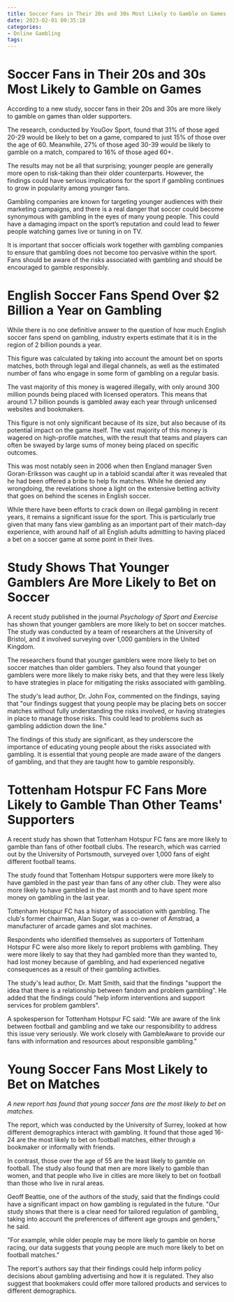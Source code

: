 ```yaml
---
title: Soccer Fans in Their 20s and 30s Most Likely to Gamble on Games
date: 2023-02-01 00:35:18
categories:
- Online Gambling
tags:
---
```



#  Soccer Fans in Their 20s and 30s Most Likely to Gamble on Games

According to a new study, soccer fans in their 20s and 30s are more likely to gamble on games than older supporters.

The research, conducted by YouGov Sport, found that 31% of those aged 20-29 would be likely to bet on a game, compared to just 15% of those over the age of 60. Meanwhile, 27% of those aged 30-39 would be likely to gamble on a match, compared to 16% of those aged 60+.

The results may not be all that surprising; younger people are generally more open to risk-taking than their older counterparts. However, the findings could have serious implications for the sport if gambling continues to grow in popularity among younger fans.

Gambling companies are known for targeting younger audiences with their marketing campaigns, and there is a real danger that soccer could become synonymous with gambling in the eyes of many young people. This could have a damaging impact on the sport’s reputation and could lead to fewer people watching games live or tuning in on TV.

It is important that soccer officials work together with gambling companies to ensure that gambling does not become too pervasive within the sport. Fans should be aware of the risks associated with gambling and should be encouraged to gamble responsibly.

#  English Soccer Fans Spend Over $2 Billion a Year on Gambling

While there is no one definitive answer to the question of how much English soccer fans spend on gambling, industry experts estimate that it is in the region of 2 billion pounds a year.

This figure was calculated by taking into account the amount bet on sports matches, both through legal and illegal channels, as well as the estimated number of fans who engage in some form of gambling on a regular basis.

The vast majority of this money is wagered illegally, with only around 300 million pounds being placed with licensed operators. This means that around 1.7 billion pounds is gambled away each year through unlicensed websites and bookmakers.

This figure is not only significant because of its size, but also because of its potential impact on the game itself. The vast majority of this money is wagered on high-profile matches, with the result that teams and players can often be swayed by large sums of money being placed on specific outcomes.

This was most notably seen in 2006 when then England manager Sven Goran-Eriksson was caught up in a tabloid scandal after it was revealed that he had been offered a bribe to help fix matches. While he denied any wrongdoing, the revelations shone a light on the extensive betting activity that goes on behind the scenes in English soccer.

While there have been efforts to crack down on illegal gambling in recent years, it remains a significant issue for the sport. This is particularly true given that many fans view gambling as an important part of their match-day experience, with around half of all English adults admitting to having placed a bet on a soccer game at some point in their lives.

#  Study Shows That Younger Gamblers Are More Likely to Bet on Soccer

A recent study published in the journal <em>Psychology of Sport and Exercise</em> has shown that younger gamblers are more likely to bet on soccer matches. The study was conducted by a team of researchers at the University of Bristol, and it involved surveying over 1,000 gamblers in the United Kingdom.

The researchers found that younger gamblers were more likely to bet on soccer matches than older gamblers. They also found that younger gamblers were more likely to make risky bets, and that they were less likely to have strategies in place for mitigating the risks associated with gambling.

The study's lead author, Dr. John Fox, commented on the findings, saying that "our findings suggest that young people may be placing bets on soccer matches without fully understanding the risks involved, or having strategies in place to manage those risks. This could lead to problems such as gambling addiction down the line."

The findings of this study are significant, as they underscore the importance of educating young people about the risks associated with gambling. It is essential that young people are made aware of the dangers of gambling, and that they are taught how to gamble responsibly.

#  Tottenham Hotspur FC Fans More Likely to Gamble Than Other Teams' Supporters

A recent study has shown that Tottenham Hotspur FC fans are more likely to gamble than fans of other football clubs. The research, which was carried out by the University of Portsmouth, surveyed over 1,000 fans of eight different football teams.

The study found that Tottenham Hotspur supporters were more likely to have gambled in the past year than fans of any other club. They were also more likely to have gambled in the last month and to have spent more money on gambling in the last year.

Tottenham Hotspur FC has a history of association with gambling. The club's former chairman, Alan Sugar, was a co-owner of Amstrad, a manufacturer of arcade games and slot machines.

Respondents who identified themselves as supporters of Tottenham Hotspur FC were also more likely to report problems with gambling. They were more likely to say that they had gambled more than they wanted to, had lost money because of gambling, and had experienced negative consequences as a result of their gambling activities.

The study's lead author, Dr. Matt Smith, said that the findings "support the idea that there is a relationship between fandom and problem gambling". He added that the findings could "help inform interventions and support services for problem gamblers".

A spokesperson for Tottenham Hotspur FC said: "We are aware of the link between football and gambling and we take our responsibility to address this issue very seriously. We work closely with GambleAware to provide our fans with information and resources about responsible gambling."

#  Young Soccer Fans Most Likely to Bet on Matches

_A new report has found that young soccer fans are the most likely to bet on matches._

The report, which was conducted by the University of Surrey, looked at how different demographics interact with gambling. It found that those aged 16-24 are the most likely to bet on football matches, either through a bookmaker or informally with friends.

In contrast, those over the age of 55 are the least likely to gamble on football. The study also found that men are more likely to gamble than women, and that people who live in cities are more likely to bet on football than those who live in rural areas.

Geoff Beattie, one of the authors of the study, said that the findings could have a significant impact on how gambling is regulated in the future. "Our study shows that there is a clear need for tailored regulation of gambling, taking into account the preferences of different age groups and genders," he said.

"For example, while older people may be more likely to gamble on horse racing, our data suggests that young people are much more likely to bet on football matches."

The report's authors say that their findings could help inform policy decisions about gambling advertising and how it is regulated. They also suggest that bookmakers could offer more tailored products and services to different demographics.